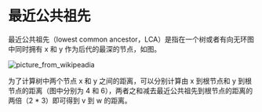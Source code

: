 # 最近公共祖先

最近公共祖先（lowest common ancestor，LCA）是指在一个树或者有向无环图中同时拥有 x 和 y 作为后代的最深的节点，如图。

![picture_from_wikipeadia](https://upload.wikimedia.org/wikipedia/commons/9/96/Lowest_common_ancestor.svg)

为了计算树中两个节点 x 和 y 之间的距离，可以分别计算由 x 到根节点和 y 到根节点的距离（图中分别为 4 和 6），两者之和减去最近公共祖先到根节点的距离的两倍（2 * 3）即可得到 v 到 w 的距离。


